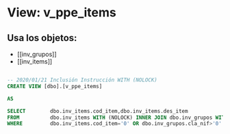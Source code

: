 # View: v_ppe_items

## Usa los objetos:
- [[inv_grupos]]
- [[inv_items]]

```sql

-- 2020/01/21 Inclusión Instrucción WITH (NOLOCK)
CREATE VIEW [dbo].[v_ppe_items]

AS

SELECT        dbo.inv_items.cod_item,dbo.inv_items.des_item
FROM          dbo.inv_items WITH (NOLOCK) INNER JOIN dbo.inv_grupos WITH (NOLOCK) ON dbo.inv_items.cod_grupo = dbo.inv_grupos.cod_gru
WHERE		  dbo.inv_items.cod_item='0' OR dbo.inv_grupos.cla_nif>'0' AND dbo.inv_items.cod_est=1

```

